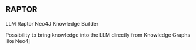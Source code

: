 ## RAPTOR
LLM Raptor Neo4J Knowledge Builder

Possibility to bring knowledge into the LLM directly from Knowledge Graphs like Neo4j
